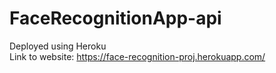# FaceRecognitionApp-api
Deployed using Heroku <br />
Link to website: https://face-recognition-proj.herokuapp.com/

